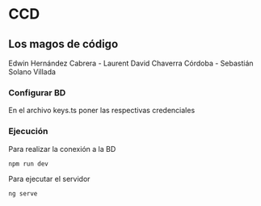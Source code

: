 # CCD

## Los magos de código

Edwin Hernández Cabrera - Laurent David Chaverra Córdoba - Sebastián Solano Villada

### Configurar BD

En el archivo keys.ts poner las respectivas credenciales

### Ejecución

Para realizar la conexión a la BD
```sh
npm run dev
```
Para ejecutar el servidor

```sh
ng serve
```
